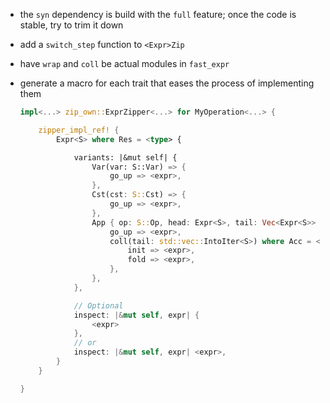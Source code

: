 - the `syn` dependency is build with the `full` feature; once the code is stable, try to trim it
  down

- add a `switch_step` function to `<Expr>Zip`

- have `wrap` and `coll` be actual modules in `fast_expr`

- generate a macro for each trait that eases the process of implementing them

    ```rust
    impl<...> zip_own::ExprZipper<...> for MyOperation<...> {

        zipper_impl_ref! {
            Expr<S> where Res = <type> {

                variants: |&mut self| {
                    Var(var: S::Var) => {
                        go_up => <expr>,
                    },
                    Cst(cst: S::Cst) => {
                        go_up => <expr>,
                    },
                    App { op: S::Op, head: Expr<S>, tail: Vec<Expr<S>> } => {
                        go_up => <expr>,
                        coll(tail: std::vec::IntoIter<S>) where Acc = <type> => {
                            init => <expr>,
                            fold => <expr>,
                        },
                    },
                },

                // Optional
                inspect: |&mut self, expr| {
                    <expr>
                },
                // or
                inspect: |&mut self, expr| <expr>,
            }
        }

    }
    ```